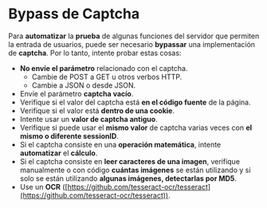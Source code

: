 # Bypass de Captcha

Para **automatizar** la **prueba** de algunas funciones del servidor que permiten la entrada de usuarios, puede ser necesario **bypassar** una implementación de **captcha**. Por lo tanto, intente probar estas cosas:

* **No envíe el parámetro** relacionado con el captcha.
  * Cambie de POST a GET u otros verbos HTTP.
  * Cambie a JSON o desde JSON.
* Envíe el parámetro **captcha vacío**.
* Verifique si el valor del captcha está **en el código fuente** de la página.
* Verifique si el valor está **dentro de una cookie**.
* Intente usar un **valor de captcha antiguo**.
* Verifique si puede usar el **mismo valor** de captcha varias veces con **el mismo o diferente sessionID**.
* Si el captcha consiste en una **operación matemática**, intente **automatizar** el **cálculo**.
* Si el captcha consiste en **leer caracteres de una imagen**, verifique manualmente o con código **cuántas imágenes** se están utilizando y si solo se están utilizando **algunas imágenes, detectarlas por MD5**.
* Use un **OCR** ([https://github.com/tesseract-ocr/tesseract](https://github.com/tesseract-ocr/tesseract)).
